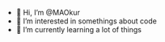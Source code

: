 - 👋 Hi, I’m @MAOkur
- 👀 I’m interested in somethings about code
- 🌱 I’m currently learning a lot of things

<!---
MAOkur/MAOkur is a ✨ special ✨ repository because its `README.md` (this file) appears on your GitHub profile.
You can click the Preview link to take a look at your changes.
--->
